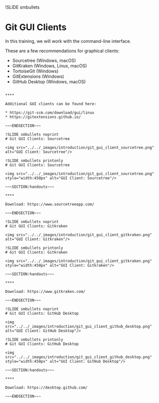 !SLIDE smbullets
# Git GUI Clients

In this training, we will work with the command-line interface.

These are a few recommendations for graphical clients:

* Sourcetree (Windows, macOS)
* GitKraken (Windows, Linux, macOS)
* TortoiseGit (Windows)
* GitExtensions (Windows)
* GitHub Desktop (Windows, macOS)

~~~SECTION:handouts~~~

****

Additional GUI clients can be found here:

* https://git-scm.com/download/gui/linux
* https://gitextensions.github.io/

~~~ENDSECTION~~~

!SLIDE smbullets noprint
# Git GUI Clients: Sourcetree

<img src="../../_images/introduction/git_gui_client_sourcetree.png" alt="GUI Client: Sourcetree"/>

!SLIDE smbullets printonly
# Git GUI Clients: Sourcetree

<img src="../../_images/introduction/git_gui_client_sourcetree.png" style="width:450px" alt="GUI Client: Sourcetree"/>

~~~SECTION:handouts~~~

****

Download: https://www.sourcetreeapp.com/

~~~ENDSECTION~~~

!SLIDE smbullets noprint
# Git GUI Clients: Gitkraken

<img src="../../_images/introduction/git_gui_client_gitkraken.png" alt="GUI Client: Gitkraken"/>

!SLIDE smbullets printonly
# Git GUI Clients: Gitkraken

<img src="../../_images/introduction/git_gui_client_gitkraken.png" style="width:450px" alt="GUI Client: Gitkraken"/>

~~~SECTION:handouts~~~

****

Download: https://www.gitkraken.com/

~~~ENDSECTION~~~

!SLIDE smbullets noprint
# Git GUI Clients: GitHub Desktop

<img src="../../_images/introduction/git_gui_client_github_desktop.png" alt="GUI Client: GitHub Desktop"/>

!SLIDE smbullets printonly
# Git GUI Clients: GitHub Desktop

<img src="../../_images/introduction/git_gui_client_github_desktop.png" style="width:450px" alt="GUI Client: GitHub Desktop"/>

~~~SECTION:handouts~~~

****

Download: https://desktop.github.com/

~~~ENDSECTION~~~
